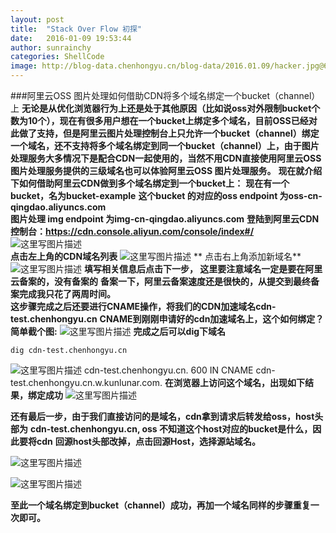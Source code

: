 ```yaml
---
layout: post
title:  "Stack Over Flow 初探"
date:   2016-01-09 19:53:44
author: sunrainchy
categories: ShellCode
image: http://blog-data.chenhongyu.cn/blog-data/2016.01.09/hacker.jpg@600w_600h
---
```

###阿里云OSS 图片处理如何借助CDN将多个域名绑定一个bucket（channel）上
 **无论是从优化浏览器行为上还是处于其他原因（比如说oss对外限制bucket个数为10个），现在有很多用户想在一个bucket上绑定多个域名，目前OSS已经对此做了支持，但是阿里云图片处理控制台上只允许一个bucket（channel）绑定一个域名，还不支持将多个域名绑定到同一个bucket（channel）上，由于图片处理服务大多情况下是配合CDN一起使用的，当然不用CDN直接使用阿里云OSS 图片处理服务提供的三级域名也可以体验阿里云OSS 图片处理服务。**
 **现在就介绍下如何借助阿里云CDN做到多个域名绑定到一个bucket上：**
 **现在有一个bucket，名为bucket-example**
  **这个bucket 的对应的oss endpoint 为oss-cn-qingdao.aliyuncs.com**     
  **图片处理 img endpoint 为img-cn-qingdao.aliyuncs.com**
  **登陆到阿里云CDN控制台：https://cdn.console.aliyun.com/console/index#/**
  ![这里写图片描述](http://img.blog.csdn.net/20160118205117218)
  <br>
  **点击左上角的CDN域名列表**
  ![这里写图片描述](http://img.blog.csdn.net/20160118205310249)
  **  点击右上角添加新域名**
  <br>
  ![这里写图片描述](http://img.blog.csdn.net/20160118205725951)
  **填写相关信息后点击下一步， 这里要注意域名一定是要在阿里云备案的，没有备案的**
  **备案一下，阿里云备案速度还是很快的，从提交到最终备案完成我只花了两周时间。**
  <br>
  **这步骤完成之后还要进行CNAME操作，将我们的CDN加速域名cdn-test.chenhongyu.cn**
  **CNAME到刚刚申请好的cdn加速域名上，这个如何绑定？**
  **简单截个图:**
  ![这里写图片描述](http://img.blog.csdn.net/20160118210508619)
  **完成之后可以dig下域名**
  ```
  dig cdn-test.chenhongyu.cn
  ```
  ![这里写图片描述](http://img.blog.csdn.net/20160118210830519)
  cdn-test.chenhongyu.cn.   600   IN   CNAME   cdn-test.chenhongyu.cn.w.kunlunar.com.
  **在浏览器上访问这个域名，出现如下结果，绑定成功**
  ![这里写图片描述](http://img.blog.csdn.net/20160118211022334)

  **还有最后一步，由于我们直接访问的是域名，cdn拿到请求后转发给oss，host头部为**
  **cdn-test.chenhongyu.cn, oss 不知道这个host对应的bucket是什么，因此要将cdn**
  **回源host头部改掉，点击回源Host，选择源站域名。**

  ![这里写图片描述](http://img.blog.csdn.net/20160118210227987)

  ![这里写图片描述](http://img.blog.csdn.net/20160118211329226)


  **至此一个域名绑定到bucket（channel）成功，再加一个域名同样的步骤重复一次即可。**


